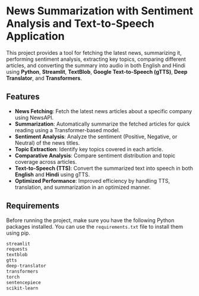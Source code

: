 # News Summarization with Sentiment Analysis and Text-to-Speech Application

This project provides a tool for fetching the latest news, summarizing it, performing sentiment analysis, extracting key topics, comparing different articles, and converting the summary into audio in both English and Hindi using **Python**, **Streamlit**, **TextBlob**, **Google Text-to-Speech (gTTS)**, **Deep Translator**, and **Transformers**.

## Features

- **News Fetching**: Fetch the latest news articles about a specific company using NewsAPI.
- **Summarization**: Automatically summarize the fetched articles for quick reading using a Transformer-based model.
- **Sentiment Analysis**: Analyze the sentiment (Positive, Negative, or Neutral) of the news titles.
- **Topic Extraction**: Identify key topics covered in each article.
- **Comparative Analysis**: Compare sentiment distribution and topic coverage across articles.
- **Text-to-Speech (TTS)**: Convert the summarized text into speech in both **English** and **Hindi** using gTTS.
- **Optimized Performance**: Improved efficiency by handling TTS, translation, and summarization in an optimized manner.

## Requirements

Before running the project, make sure you have the following Python packages installed. You can use the `requirements.txt` file to install them using pip.

```txt
streamlit
requests
textblob
gtts
deep-translator
transformers
torch
sentencepiece
scikit-learn
```
